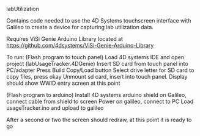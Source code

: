 labUtilization

Contains code needed to use the 4D Systems touchscreen interface with Galileo to create a device for capturing lab utilization data.

Requires ViSi Genie Arduino Library located at https://github.com/4dsystems/ViSi-Genie-Arduino-Library

To run:
(Flash program to touch panel)
Load 4D systems IDE and open project (labUsageTracker.4DGenie)
Insert SD card from touch panel into PC/adapter
Press Build Copy/Load button
Select drive letter for SD card to copy files, press okay
Unmount sd card, insert into touch panel. Display should show WWID entry screen at this point

(Flash program to arduino)
Install 4D systems arduino shield on Galileo, connect cable from shield to screen
Power on galileo, connect to PC
Load usageTracker.ino and upload to galileo

After a second or two the screen should redraw, at this point it is ready to go
